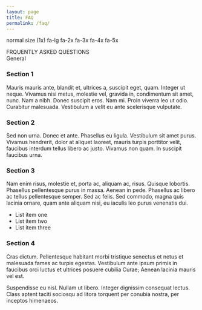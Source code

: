 ```yaml
---
layout: page
title: FAQ
permalink: /faq/
---
```

<i class="fa fa-camera-retro"></i> normal size (1x)
<i class="fa fa-camera-retro fa-lg"></i> fa-lg
<i class="fa fa-camera-retro fa-2x"></i> fa-2x
<i class="fa fa-camera-retro fa-3x"></i> fa-3x
<i class="fa fa-camera-retro fa-4x"></i> fa-4x
<i class="fa fa-camera-retro fa-5x"></i> fa-5x
<div class="man-title">
  FRQUENTLY ASKED QUESTIONS
</div>
<div class="manual manual-title">
  General
  </div>
<p>  <div class="manual-content">

  <div id="accordion">
  <h3>Section 1</h3>
  <div>
    <p>
    Mauris mauris ante, blandit et, ultrices a, suscipit eget, quam. Integer
    ut neque. Vivamus nisi metus, molestie vel, gravida in, condimentum sit
    amet, nunc. Nam a nibh. Donec suscipit eros. Nam mi. Proin viverra leo ut
    odio. Curabitur malesuada. Vestibulum a velit eu ante scelerisque vulputate.
    </p>
  </div>
  <h3>Section 2</h3>
  <div>
    <p>
    Sed non urna. Donec et ante. Phasellus eu ligula. Vestibulum sit amet
    purus. Vivamus hendrerit, dolor at aliquet laoreet, mauris turpis porttitor
    velit, faucibus interdum tellus libero ac justo. Vivamus non quam. In
    suscipit faucibus urna.
    </p>
  </div>
  <h3>Section 3</h3>
  <div>
    <p>
    Nam enim risus, molestie et, porta ac, aliquam ac, risus. Quisque lobortis.
    Phasellus pellentesque purus in massa. Aenean in pede. Phasellus ac libero
    ac tellus pellentesque semper. Sed ac felis. Sed commodo, magna quis
    lacinia ornare, quam ante aliquam nisi, eu iaculis leo purus venenatis dui.
    </p>
    <ul>
      <li>List item one</li>
      <li>List item two</li>
      <li>List item three</li>
    </ul>
  </div>
  <h3>Section 4</h3>
  <div>
    <p>
    Cras dictum. Pellentesque habitant morbi tristique senectus et netus
    et malesuada fames ac turpis egestas. Vestibulum ante ipsum primis in
    faucibus orci luctus et ultrices posuere cubilia Curae; Aenean lacinia
    mauris vel est.
    </p>
    <p>
    Suspendisse eu nisl. Nullam ut libero. Integer dignissim consequat lectus.
    Class aptent taciti sociosqu ad litora torquent per conubia nostra, per
    inceptos himenaeos.
    </p>
  </div>
</div>
  </div>
</p>

<script>
$(function() {
    $( "#accordion" ).accordion();
});
</script>
